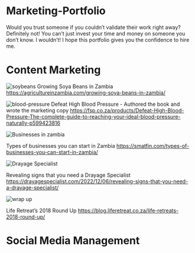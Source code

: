 # Marketing-Portfolio
Would you trust someone if you couldn’t validate their work right away? 
Definitely not! 
You can’t just invest your time and money on someone you don’t know. I wouldn’t!
I hope this portfolio gives you the confidence to hire me.

# Content Marketing
![soybeans](https://github.com/Shimanga/Marketing-Portfolio/assets/7394101/8c7ec2c3-05c0-45c4-a9b2-9e2e3c9e1daf)
Growing Soya Beans in Zambia
https://agricultureinzambia.com/growing-soya-beans-in-zambia/

![blood-pressure](https://github.com/Shimanga/Marketing-Portfolio/assets/7394101/2f8c9f0c-d473-4ff5-8a7e-8f03565b7b7a)
Defeat High Blood Pressure - Authored the book and wrote the marketing copy
https://fsp.co.za/products/Defeat-High-Blood-Pressure-The-complete-guide-to-reaching-your-ideal-blood-pressure-naturally-p599423816

![Businesses in zambia](https://github.com/Shimanga/Marketing-Portfolio/assets/7394101/a2d911f1-acfc-4def-94bd-547e29b393c3)

Types of businesses you can start in Zambia
https://smatfin.com/types-of-businesses-you-can-start-in-zambia/

![Drayage Specialist](https://github.com/Shimanga/Marketing-Portfolio/assets/7394101/1a8a9ef9-41bc-438a-bd58-cf1901e7015e)

Revealing signs that you need a Drayage Specialist
https://drayagespecialist.com/2022/12/06/revealing-signs-that-you-need-a-drayage-specialist/

![wrap up](https://github.com/Shimanga/Marketing-Portfolio/assets/7394101/b092b374-5f15-435b-aee8-2fe77d967539)

Life Retreat’s 2018 Round Up
https://blog.liferetreat.co.za/life-retreats-2018-round-up/

# Social Media Management
